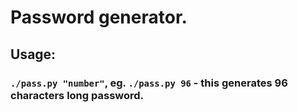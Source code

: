 # Password generator.

## Usage:
### `./pass.py "number"`, eg. `./pass.py 96` - this generates 96 characters long password.